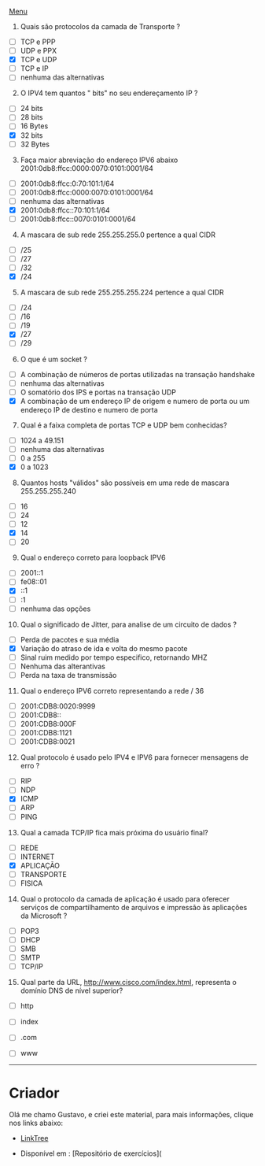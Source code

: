 [Menu](../../README.md)

1. Quais são protocolos da camada de Transporte ? 

- [ ] TCP e PPP
- [ ] UDP e PPX
- [x] TCP e UDP
- [ ] TCP e IP
- [ ] nenhuma das alternativas

2. O IPV4 tem quantos " bits" no seu endereçamento IP ?

- [ ] 24 bits
- [ ] 28 bits
- [ ] 16 Bytes
- [x] 32 bits
- [ ] 32 Bytes

3.  Faça maior abreviação do endereço IPV6 abaixo 2001:0db8:ffcc:0000:0070:0101:0001/64 

- [ ] 2001:0db8:ffcc:0:70:101:1/64
- [ ] 2001:0db8:ffcc:0000:0070:0101:0001/64
- [ ] nenhuma das alternativas
- [x] 2001:0db8:ffcc::70:101:1/64
- [ ] 2001:0db8:ffcc::0070:0101:0001/64

4. A mascara de sub rede 255.255.255.0 pertence a qual CIDR 

- [ ] /25
- [ ] /27
- [ ] /32
- [x] /24

5. A mascara de sub rede 255.255.255.224 pertence a qual CIDR 

- [ ] /24
- [ ] /16
- [ ] /19
- [x] /27
- [ ] /29

6. O que é um socket ?

- [ ] A combinação de números de portas utilizadas na transação handshake
- [ ] nenhuma das alternativas
- [ ] O somatório dos IPS e portas na transação UDP
- [x] A combinação de um endereço IP de origem e numero de porta ou um endereço IP de destino e numero de porta

7. Qual é a faixa completa de portas TCP e UDP bem conhecidas? 

- [ ] 1024 a 49.151
- [ ] nenhuma das alternativas
- [ ] 0 a 255
- [x] 0 a 1023 

8. Quantos hosts "válidos" são possíveis em uma rede de mascara 255.255.255.240

- [ ] 16
- [ ] 24
- [ ] 12
- [x] 14
- [ ] 20

9. Qual o endereço correto para loopback IPV6

- [ ] 2001::1
- [ ] fe08::01
- [x] ::1
- [ ] :1
- [ ] nenhuma das opções

10. Qual o significado de Jitter, para analise de um circuito de dados ?

- [ ] Perda de pacotes e sua média
- [x] Variação do atraso de ida e volta do mesmo pacote
- [ ] Sinal ruim medido por tempo especifico, retornando MHZ
- [ ] Nenhuma das alterantivas
- [ ] Perda na taxa de transmissão

11. Qual o endereço IPV6 correto representando a rede / 36

- [ ] 2001:CDB8:0020:9999
- [ ] 2001:CDB8::
- [ ] 2001:CDB8:000F
- [ ] 2001:CDB8:1121
- [ ] 2001:CDB8:0021

12. Qual protocolo é usado pelo IPV4 e IPV6 para fornecer mensagens de erro ?

- [ ] RIP
- [ ] NDP
- [x] ICMP
- [ ] ARP
- [ ] PING

13.  Qual a camada TCP/IP fica mais próxima do usuário final?

- [ ] REDE
- [ ] INTERNET
- [x] APLICAÇÃO
- [ ] TRANSPORTE
- [ ] FISICA

14. Qual o protocolo da camada de aplicação é usado para oferecer serviços de compartilhamento de arquivos e impressão às aplicações da Microsoft ?

- [ ] POP3
- [ ] DHCP
- [ ] SMB
- [ ] SMTP
- [ ] TCP/IP

15. Qual parte da URL, http://www.cisco.com/index.html, representa o domínio DNS de nível superior?

- [ ] http
- [ ] index
- [ ] .com
- [ ] www


---

# Criador

Olá me chamo Gustavo, e criei este material, para mais informações, clique nos links abaixo:

* [LinkTree](https://www.linktree.com.br/gusleaooliveira)


* Disponível em : [Repositório de exercícios](